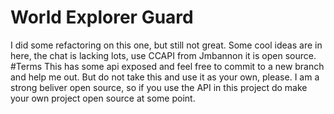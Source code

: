 # World Explorer Guard
I did some refactoring on this one, but still not great. Some cool ideas are in here, the chat is lacking lots, use CCAPI from Jmbannon it is open source. 
#Terms
This has some api exposed and feel free to commit to a new branch and help me out. 
But do not take this and use it as your own, please. I am a strong beliver open source, 
so if you use the API in this project do make your own project open source at some point.
